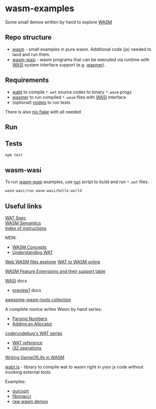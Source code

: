 # wasm-examples
Some small demos written by hand to explore [WASM](https://en.wikipedia.org/wiki/WebAssembly)

## Repo structure
- [wasm](./wasm/) - small examples in pure wasm. Additional code (js) needed to laod and run them.
- [wasm-wasi](./wasm-wasi/) - wasm programs that can be executed via runtime with [WASI](https://wasi.dev/interfaces) system interface support (e.g. [wasmer](https://github.com/wasmerio/wasmer)).

## Requirements
- [wabt](https://github.com/WebAssembly/wabt) to compile `*.wat` source codes to binary `*.wasm` progs
- [wasmer](https://github.com/wasmerio/wasmer) to run compiled `*.wasm` files with [WASI](https://wasi.dev/interfaces) interface
- (optional) [nodejs](https://nodejs.org) to run tests
  
There is also [nix flake](./flake.nix) with all needed

## Run
## Tests
```sh
npm test
```

## wasm-wasi
To run [wasm-wasi](./wasm-wasi/) examples, use [run](./wasm-wasi/run) script to build and run `*.wat` files.
```sh
wasm-wasi/run wasm-wasi/hello-world
```
## Useful links
[WAT Spec](https://webassembly.github.io/spec/core/text/index.html)  
[WASM Semantics](https://webassembly.github.io/spec/core/exec/index.html)  
[Index of instructions](https://webassembly.github.io/spec/core/appendix/index-instructions.html)  

MDN:
- [WASM Concepts](https://developer.mozilla.org/en-US/docs/WebAssembly/Guides/Concepts)
- [Understanding WAT](https://developer.mozilla.org/en-US/docs/WebAssembly/Guides/Understanding_the_text_format)

[Web WASM files explorer](https://wasdk.github.io/wasmcodeexplorer/)
[WAT to WASM online](https://webassembly.github.io/wabt/demo/wat2wasm/)
  
[WASM Feature Extensions and their support table](https://webassembly.org/features/)
  
[WASI](https://github.com/WebAssembly/WASI/) docs
- [preview1](https://github.com/WebAssembly/WASI/blob/main/legacy/preview1/docs.md) docs
  
[awesome-wasm-tools collection](https://github.com/vshymanskyy/awesome-wasm-tools)
  
A complete novice writes Wasm by hand series:
- [Parsing Numbers](https://burgers.io/complete-novice-wasm-parsing-numbers)
- [Adding an Allocator](https://burgers.io/complete-novice-wasm-allocator)
  
[coderundebug's WAT series](https://coderundebug.com/learn/wat/introduction/#web-assembly)
- [WAT reference](https://coderundebug.com/learn/wat-reference/modules/#variables)
- [i32 operations](https://coderundebug.com/learn/wat-reference/i32/#i32-math)

[Writing GameOfLife in WASM](https://blog.scottlogic.com/2018/04/26/webassembly-by-hand.html)
  
[wabt.js](https://www.npmjs.com/package/wabt) - library to compile wat to wasm right in your js code without invoking external tools
  
Examples:
- [quicsort](https://github.com/dominictarr/quicksort.wasm)
- [fibonacci](https://github.com/dominictarr/fib.wasm)
- [raw wasm demos](https://github.com/binji/raw-wasm)

